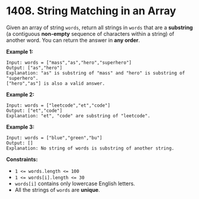 # 1408. String Matching in an Array
Given an array of string `words`, return all strings in `words` that are a **substring** (a contiguous **non-empty** sequence of characters within a string) of another word. You can return the answer in **any order**.

**Example 1:**
```
Input: words = ["mass","as","hero","superhero"]
Output: ["as","hero"]
Explanation: "as" is substring of "mass" and "hero" is substring of "superhero".
["hero","as"] is also a valid answer.
```

**Example 2:**
```
Input: words = ["leetcode","et","code"]
Output: ["et","code"]
Explanation: "et", "code" are substring of "leetcode".
```

**Example 3:**
```
Input: words = ["blue","green","bu"]
Output: []
Explanation: No string of words is substring of another string.
```

**Constraints:**
- `1 <= words.length <= 100`
- `1 <= words[i].length <= 30`
- `words[i]` contains only lowercase English letters.
- All the strings of `words` are **unique**.
